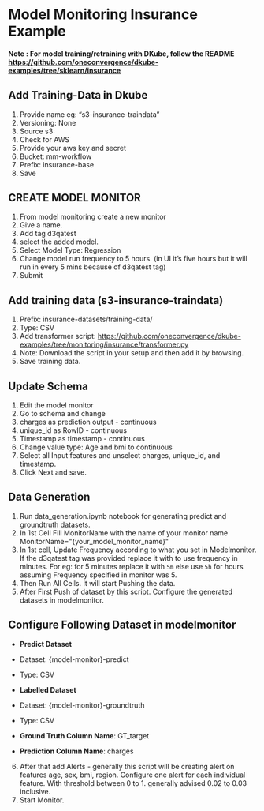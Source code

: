 # Model Monitoring Insurance Example

#### Note : For model training/retraining with DKube, follow the README https://github.com/oneconvergence/dkube-examples/tree/sklearn/insurance

## Add Training-Data in Dkube
1. Provide name eg: “s3-insurance-traindata”
2. Versioning: None
3. Source s3:
4. Check for AWS
5. Provide your aws key and secret
6. Bucket: mm-workflow
7. Prefix: insurance-base
8. Save

## CREATE MODEL MONITOR

1. From model monitoring create a new monitor
2. Give a name.
3. Add tag d3qatest
4. select the added model.
5. Select Model Type: Regression
6. Change model run frequency to 5 hours. (in UI it’s five hours but it will run in every 5 mins because of d3qatest tag)
7. Submit

## Add training data (s3-insurance-traindata)
1. Prefix: insurance-datasets/training-data/
2. Type: CSV
3. Add transformer script: https://github.com/oneconvergence/dkube-examples/tree/monitoring/insurance/transformer.py
4. Note: Download the script in your setup and then add it by browsing.
5. Save training data.

## Update Schema
1. Edit the model monitor
2. Go to schema and change
3. charges as prediction output - continuous
4. unique_id as RowID - continuous
5. Timestamp as timestamp - continuous
6. Change value type: Age and bmi to continuous
7. Select all Input features and unselect charges, unique_id, and timestamp.
8. Click Next and save.

## Data Generation
1. Run data_generation.ipynb notebook for generating predict and groundtruth datasets.
2. In 1st Cell Fill MonitorName with the name of your monitor name MonitorName="{your_model_monitor_name}"
3. In 1st cell, Update Frequency according to what you set in Modelmonitor. If the d3qatest tag was provided replace it with to use frequency in minutes. For eg: for 5 minutes replace it with `5m` else use `5h` for hours assuming Frequency specified in monitor was 5.
4. Then Run All Cells. It will start Pushing the data.
5. After First Push of dataset by this script. Configure the generated datasets in modelmonitor.

## Configure Following Dataset in modelmonitor
-  **Predict Dataset**
-  Dataset: {model-monitor}-predict
-  Type: CSV

- **Labelled Dataset**
- Dataset: {model-monitor}-groundtruth
- Type: CSV

- **Ground Truth Column Name**: GT_target
- **Prediction Column Name**: charges

6. After that add Alerts - generally this script will be creating alert on features age, sex, bmi, region. Configure one alert for each individual feature. With threshold between 0 to 1. generally advised 0.02 to 0.03 inclusive.
7. Start Monitor.


